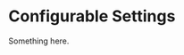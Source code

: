 [title]: # (Configurable Settings)
[tags]: # (XXX)
[priority]: # (6169)
# Configurable Settings
Something here.

